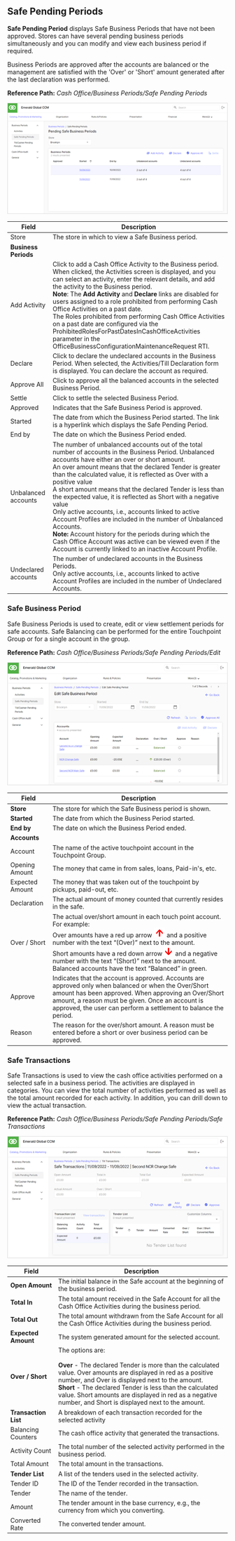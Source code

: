 ## Safe Pending Periods

**Safe Pending Period** displays Safe Business Periods that have not been approved. Stores can have several pending business periods simultaneously and you can modify and view each business period if required.

Business Periods are approved after the accounts are balanced or the management are satisfied with the 'Over' or 'Short' amount generated after the last declaration was performed.

**Reference Path:** *Cash Office/Business Periods/Safe Pending Periods*

![Safe Pending Periods Screen](/Images/SafePendingPeriodsScreen.png)

|**Field**|**Description**|
|---------|----------|
|Store|The store in which to view a Safe Business period.|
|**Business Periods**||
|Add Activity|Click to add a Cash Office Activity to the Business period. When clicked, the Activities screen is displayed, and you can select an activity, enter the relevant details, and add the activity to the Business period.<BR>**Note**: The **Add Activity** and **Declare** links are disabled for users assigned to a role prohibited from performing Cash Office Activities on a past date.<BR>The Roles prohibited from performing Cash Office Activities on a past date are configured via the ProhibitedRolesForPastDatesInCashOfficeActivities parameter in the OfficeBusinessConfigurationMaintenanceRequest RTI.|
|Declare|Click to declare the undeclared accounts in the Business Period. When selected, the Activities/Till Declaration form is displayed. You can declare the account as required.|
|Approve All|Click to approve all the balanced accounts in the selected Business Period.|
|Settle|Click to settle the selected Business Period.|
|Approved|Indicates that the Safe Business Period is approved.|
|Started|The date from which the Business Period started. The link is a hyperlink which displays the Safe Pending Period.|
|End by|The date on which the Business Period ended.|
|Unbalanced accounts|The number of unbalanced accounts out of the total number of accounts in the Business Period. Unbalanced accounts have either an over or short amount.<BR>An over amount means that the declared Tender is greater than the calculated value, it is reflected as Over with a positive value<BR>A short amount means that the declared Tender is less than the expected value, it is reflected as Short with a negative value<BR>Only active accounts, i.e., accounts linked to active Account Profiles are included in the number of Unbalanced Accounts.<BR>**Note:** Account history for the periods during which the Cash Office Account was active can be viewed even if the Account is currently linked to an inactive Account Profile.|
|Undeclared accounts|The number of undeclared accounts in the Business Periods.<BR>Only active accounts, i.e., accounts linked to active Account Profiles are included in the number of Undeclared Accounts.|

### Safe Business Period

Safe Business Periods is used to create, edit or view settlement periods for safe accounts. Safe Balancing can be performed for the entire Touchpoint Group or for a single account in the group.

**Reference Path:** *Cash Office/Business Periods/Safe Pending Periods/Edit*

![Safe Business Period Form](/Images/SafeBusinessPeriodForm.png)

|**Field**|**Description**|
|---------|----------|
|**Store**|The store for which the Safe Business period is shown.
|**Started**|The date from which the Business Period started.|
|**End by**|The date on which the Business Period ended.|
|**Accounts**||
|Account|The name of the active touchpoint account in the Touchpoint Group.|
|Opening Amount|The money that came in from sales, loans, Paid-in's, etc.|
|Expected Amount|The money that was taken out of the touchpoint by pickups, paid-out, etc.|
|Declaration|The actual amount of money counted that currently resides in the safe.|
|Over / Short|The actual over/short amount in each touch point account. For example:<BR>Over amounts have a red up arrow ![Red Up Arrow](/Images/RedUpArrow.png) and a positive number with the text “(Over)” next to the amount.<BR>Short amounts have a red down arrow ![Red Down Arrow](/Images/RedDownArrow.png) and a negative number with the text “(Short)” next to the amount.<BR>Balanced accounts have the text “Balanced” in green.|
|Approve|Indicates that the account is approved. Accounts are approved only when balanced or when the Over/Short amount has been approved. When approving an Over/Short amount, a reason must be given. Once an account is approved, the user can perform a settlement to balance the period.
|Reason|The reason for the over/short amount. A reason must be entered before a short or over business period can be approved.|

### Safe Transactions

Safe Transactions is used to view the cash office activities performed on a selected safe in a business period. The activities are displayed in categories. You can view the total number of activities performed as well as the total amount recorded for each activity. In addition, you can drill down to view the actual transaction.

**Reference Path:** *Cash Office/Business Periods/Safe Pending Periods/Safe Transactions*

![Safe Transactions Screen](/Images/SafeTransactionsScreen.png)

|**Field**|**Description**|
|---------|----------|
|**Open Amount**|The initial balance in the Safe account at the beginning of the business period.|
|**Total In**|The total amount received in the Safe Account for all the Cash Office Activities during the business period.|
|**Total Out**|The total amount withdrawn from the Safe Account for all the Cash Office Activities during the business period.|
|**Expected Amount**|The system generated amount for the selected account.|
|**Over / Short**|The options are:<BR><BR>**Over** - The declared Tender is more than the calculated value. Over amounts are displayed in red as a positive number, and Over is displayed next to the amount.<br>**Short** - The declared Tender is less than the calculated value. Short amounts are displayed in red as a negative number, and Short is displayed next to the amount.|
|**Transaction List**|A breakdown of each transaction recorded for the selected activity|
|Balancing Counters|The cash office activity that generated the transactions.|
|Activity Count|The total number of the selected activity performed in the business period.|
|Total Amount|The total amount in the transactions.|
|**Tender List**|A list of the tenders used in the selected activity.|
|Tender ID|The ID of the Tender recorded in the transaction.|
|Tender|The name of the tender.|
|Amount|The tender amount in the base currency, e.g., the currency from which you converting.|
|Converted Rate|The converted tender amount.|